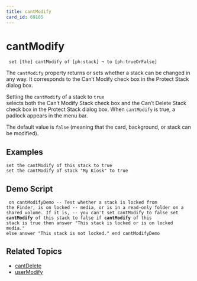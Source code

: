 ```yaml
---
title: cantModify
card_id: 69105
---
```


# cantModify

<code><pre>
set [the] cantModify of [ph:stack] ¬
    to [ph:trueOrFalse]
</pre></code>

The <code>cantModify</code> property returns or sets whether a stack can be changed in any way. It corresponds to the Can’t Modify check box in the Protect Stack dialog box.

Setting the <code>cantModify</code> of a stack to <code>true </code>selects both the Can’t Modify Stack check box and the Can’t Delete Stack check box in the Protect Stack dialog box.  When <code>cantModify</code> is true, a padlock appears in the menu bar. 

 The default value is <code>false</code> (meaning that the card, background, or stack can be modified). 


## Examples

```
set the cantModify of this stack to true
set the cantModify of stack "My Kiosk" to true
```

## Demo Script

<code><pre>
on cantModifyDemo
   -- Test whether a stack is locked from the Finder, is on locked
   -- media, or is in a read-only folder on a shared volume. If it is,
   -- you can't set cantModify to false
   set <b>cantModify</b> of this stack to false
   if <b>cantModify</b> of this stack is true then
      answer "This stack is locked or is on locked media."
   else answer "This stack is not locked."
end cantModifyDemo
</pre></code>

## Related Topics

* [cantDelete](/HyperTalkReference/properties/cantDelete)
* [userModify](/HyperTalkReference/properties/userModify)
